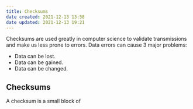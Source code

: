 ```yaml
---
title: Checksums
date created: 2021-12-13 13:58
date updated: 2021-12-13 19:21
---
```


Checksums are used greatly in computer science to validate transmissions and make us less prone to errors.
Data errors can cause 3 major problems:

- Data can be lost.
- Data can be gained.
- Data can be changed.

## Checksums

A checksum is a small block of
